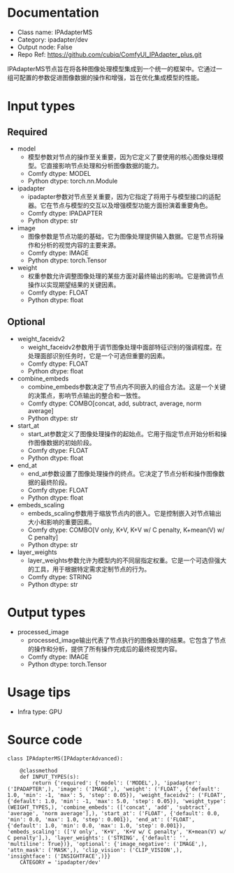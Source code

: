 # Documentation
- Class name: IPAdapterMS
- Category: ipadapter/dev
- Output node: False
- Repo Ref: https://github.com/cubiq/ComfyUI_IPAdapter_plus.git

IPAdapterMS节点旨在将各种图像处理模型集成到一个统一的框架中。它通过一组可配置的参数促进图像数据的操作和增强，旨在优化集成模型的性能。

# Input types
## Required
- model
    - 模型参数对节点的操作至关重要，因为它定义了要使用的核心图像处理模型。它直接影响节点处理和分析图像数据的能力。
    - Comfy dtype: MODEL
    - Python dtype: torch.nn.Module
- ipadapter
    - ipadapter参数对节点至关重要，因为它指定了将用于与模型接口的适配器。它在节点与模型的交互以及增强模型功能方面扮演着重要角色。
    - Comfy dtype: IPADAPTER
    - Python dtype: str
- image
    - 图像参数是节点功能的基础，它为图像处理提供输入数据。它是节点将操作和分析的视觉内容的主要来源。
    - Comfy dtype: IMAGE
    - Python dtype: torch.Tensor
- weight
    - 权重参数允许调整图像处理的某些方面对最终输出的影响。它是微调节点操作以实现期望结果的关键因素。
    - Comfy dtype: FLOAT
    - Python dtype: float
## Optional
- weight_faceidv2
    - weight_faceidv2参数用于调节图像处理中面部特征识别的强调程度。在处理面部识别任务时，它是一个可选但重要的因素。
    - Comfy dtype: FLOAT
    - Python dtype: float
- combine_embeds
    - combine_embeds参数决定了节点内不同嵌入的组合方法。这是一个关键的决策点，影响节点输出的整合和一致性。
    - Comfy dtype: COMBO[concat, add, subtract, average, norm average]
    - Python dtype: str
- start_at
    - start_at参数定义了图像处理操作的起始点。它用于指定节点开始分析和操作图像数据的初始阶段。
    - Comfy dtype: FLOAT
    - Python dtype: float
- end_at
    - end_at参数设置了图像处理操作的终点。它决定了节点分析和操作图像数据的最终阶段。
    - Comfy dtype: FLOAT
    - Python dtype: float
- embeds_scaling
    - embeds_scaling参数用于缩放节点内的嵌入。它是控制嵌入对节点输出大小和影响的重要因素。
    - Comfy dtype: COMBO[V only, K+V, K+V w/ C penalty, K+mean(V) w/ C penalty]
    - Python dtype: str
- layer_weights
    - layer_weights参数允许为模型内的不同层指定权重。它是一个可选但强大的工具，用于根据特定需求定制节点的行为。
    - Comfy dtype: STRING
    - Python dtype: str

# Output types
- processed_image
    - processed_image输出代表了节点执行的图像处理的结果。它包含了节点的操作和分析，提供了所有操作完成后的最终视觉内容。
    - Comfy dtype: IMAGE
    - Python dtype: torch.Tensor

# Usage tips
- Infra type: GPU

# Source code
```
class IPAdapterMS(IPAdapterAdvanced):

    @classmethod
    def INPUT_TYPES(s):
        return {'required': {'model': ('MODEL',), 'ipadapter': ('IPADAPTER',), 'image': ('IMAGE',), 'weight': ('FLOAT', {'default': 1.0, 'min': -1, 'max': 5, 'step': 0.05}), 'weight_faceidv2': ('FLOAT', {'default': 1.0, 'min': -1, 'max': 5.0, 'step': 0.05}), 'weight_type': (WEIGHT_TYPES,), 'combine_embeds': (['concat', 'add', 'subtract', 'average', 'norm average'],), 'start_at': ('FLOAT', {'default': 0.0, 'min': 0.0, 'max': 1.0, 'step': 0.001}), 'end_at': ('FLOAT', {'default': 1.0, 'min': 0.0, 'max': 1.0, 'step': 0.001}), 'embeds_scaling': (['V only', 'K+V', 'K+V w/ C penalty', 'K+mean(V) w/ C penalty'],), 'layer_weights': ('STRING', {'default': '', 'multiline': True})}, 'optional': {'image_negative': ('IMAGE',), 'attn_mask': ('MASK',), 'clip_vision': ('CLIP_VISION',), 'insightface': ('INSIGHTFACE',)}}
    CATEGORY = 'ipadapter/dev'
```